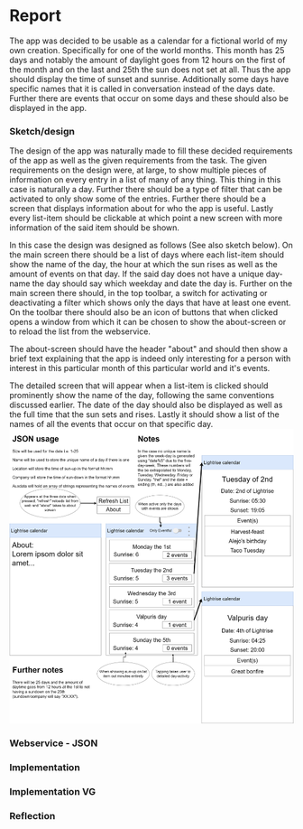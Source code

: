 # Report
The app was decided to be usable as a calendar for a fictional world of my own creation. Specifically for one of the world months.
This month has 25 days and notably the amount of daylight goes from 12 hours on the first of the month and on the last and 25th the sun does
not set at all. Thus the app should display the time of sunset and sunrise. Additionally some days have specific names that it is called in
conversation instead of the days date. Further there are events that occur on some days and these should also be displayed in the app.
### Sketch/design
The design of the app was naturally made to fill these decided requirements of the app as well as the given requirements from the task.
The given requirements on the design were, at large, to show multiple pieces of information on every entry in a list of many of any thing.
This thing in this case is naturally a day. Further there should be a type of filter that can be activated to only show some of the entries.
Further there should be a screen that displays information about for who the app is useful. Lastly every list-item should be clickable at which
point a new screen with more information of the said item should be shown.

In this case the design was designed as follows (See also sketch below). On the main screen there should be a list of days where each list-item
should show the name of the day, the hour at which the sun rises as well as the amount of events on that day. If the said day does not have a
unique day-name the day should say which weekday and date the day is. Further on the main screen there should, in the top toolbar, a switch
for activating or deactivating a filter which shows only the days that have at least one event. On the toolbar there should also be an icon
of buttons that when clicked opens a window from which it can be chosen to show the about-screen or to reload the list from the webservice.

The about-screen should have the header "about" and should then show a brief text explaining that the app is indeed only interesting for
a person with interest in this particular month of this particular world and it's events.

The detailed screen that will appear when a list-item is clicked should prominently show the name of the day, following the same conventions
discussed earlier. The date of the day should also be displayed as well as the full time that the sun sets and rises. Lastly it should show a
list of the names of all the events that occur on that specific day.
![](MobProg%20sketch.png)
### Webservice - JSON

### Implementation

### Implementation VG

### Reflection